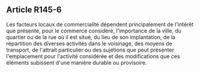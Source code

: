 Article R145-6
----
Les facteurs locaux de commercialité dépendent principalement de l'intérêt que
présente, pour le commerce considéré, l'importance de la ville, du quartier ou
de la rue où il est situé, du lieu de son implantation, de la répartition des
diverses activités dans le voisinage, des moyens de transport, de l'attrait
particulier ou des sujétions que peut présenter l'emplacement pour l'activité
considérée et des modifications que ces éléments subissent d'une manière durable
ou provisoire.
